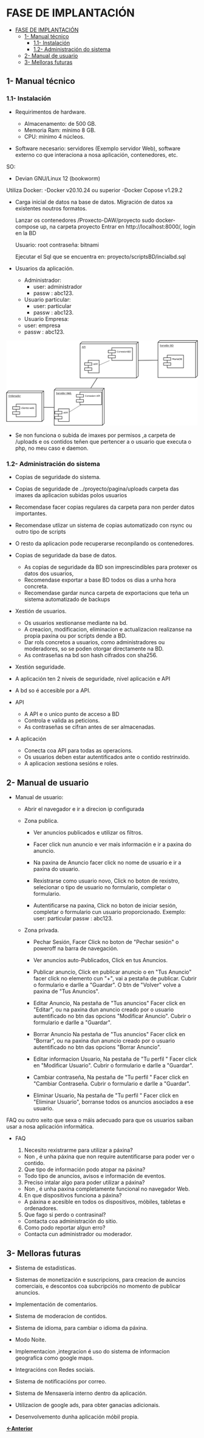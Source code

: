 # FASE DE IMPLANTACIÓN

- [FASE DE IMPLANTACIÓN](#fase-de-implantación)
  - [1- Manual técnico](#1--manual-técnico)
    - [1.1- Instalación](#11--instalación)
    - [1.2- Administración do sistema](#12--administración-do-sistema)
  - [2- Manual de usuario](#2--manual-de-usuario)
  - [3- Melloras futuras](#3--melloras-futuras)

## 1- Manual técnico

### 1.1- Instalación

 - Requirimentos de hardware.
    - Almacenamento: de 500 GB.
    - Memoria Ram: mínimo 8 GB.
    - CPU: mínimo 4 núcleos.

 - Software necesario: servidores (Exemplo servidor Web), software externo co que interaciona a nosa aplicación, contenedores, etc.

  SO:
  - Devian GNU/Linux 12 (bookworm)

  Utiliza Docker:
    -Docker v20.10.24 ou superior
    -Docker Copose v1.29.2 

  
 - Carga inicial de datos na base de datos. Migración de datos xa existentes noutros formatos.

    Lanzar os contenedores /Proxecto-DAW/proyecto sudo docker-compose up, na carpeta proyecto
    Entrar en http://localhost:8000/, login en la BD 

    Usuario: root
    contraseña: bitnami

    Ejecutar el Sql que se encuentra en: proyecto/scriptsBD/incialbd.sql

 - Usuarios da aplicación.
    - Administrador: 
      - user: administrador 
      - passw : abc123.
    - Usuario particular:    
      - user: particular 
      - passw : abc123. 
    - Usuario Empresa:
     - user: empresa 
     - passw : abc123. 

![alt text](img/Despliegue.png)

  - Se non funciona o subida de imaxes por permisos ,a carpeta de /uploads e os contidos teñen que pertencer a o usuario que executa o php, no meu caso e daemon.

### 1.2- Administración do sistema

 - Copias de seguridade do sistema.

 - Copias de seguridade de ../proyecto/pagina/uploads carpeta das imaxes da aplicacion subidas polos usuarios
 - Recomendase facer copias regulares da carpeta para non perder datos importantes.
 - Recomendase utlizar un sistema de copias automatizado con rsync ou outro tipo de scripts
 - O resto da aplicacion pode recuperarse reconpilando os contenedores.

- Copias de seguridade da base de datos.

  - As copias de seguridade da BD son imprescindibles para protexer os datos dos usuarios,
  - Recomendase exportar a base BD todos os dias a unha hora concreta.
  - Recomendase gardar nunca carpeta de exportacions que teña un sistema automatizado de backups

 - Xestión de usuarios.
    - Os usuarios xestionanse mediante na bd.
    - A creacion, modificacion, eliminacion e actualizacion realizanse na propia paxina ou por scripts dende a BD.
    - Dar rols concretos a usuarios, como administradores ou moderadores, so se poden otorgar directamente na BD.
    - As contraseñas na bd son hash cifrados con sha256.

 - Xestión seguridade.

  - A aplicación ten 2 niveis de seguridade, nivel aplicación e API
  - A bd so é accesible por a API.
  - API
    - A API e o unico punto de acceso a BD
    - Controla e valida as peticions.
    - As contraseñas se cifran antes de ser almacenadas.

  - A aplicación
    - Conecta coa API para todas as operacions.
    - Os usuarios deben estar autentificados ante o contido restrinxido.
    - A aplicacion xestiona sesións e roles.

## 2- Manual de usuario

- Manual de usuario:
  - Abrir el navegador e ir a direcion ip configurada
  - Zona publica.
    - Ver anuncios publicados e utilizar os filtros.

    - Facer click nun anuncio e ver maís información e ir a paxina do anuncio.
    - Na paxina de Anuncio facer click no nome de usuario e ir a paxina do usuario.

    - Rexistrarse como usuario novo, Click no boton de rexistro, selecionar o tipo de usuario no formulario, completar o formulario.
    - Autentificarse na paxina, Click no boton de iniciar sesión, completar o formulario cun usuario proporcionado.
      Exemplo:
       user: particular 
       passw : abc123. 

  - Zona privada. 

    - Pechar Sesión, Facer Click no boton de "Pechar sesión" o poweroff na barra de navegación.

    - Ver anuncios auto-Publicados, Click en tus Anuncios.
    - Publicar anuncio, Click en publicar anuncio o en "Tus Anuncio" facer click no elemento cun "+", vai a pestaña de publicar.
      Cubrir o formulario e darlle a "Guardar". O btn de "Volver" volve a paxina de "Tus Anuncios".

    - Editar Anuncio, Na pestaña de "Tus anuncios" Facer click en "Editar", ou na paxina dun anuncio creado por o usuario autentificado no btn das opcions "Modificar Anuncio". Cubrir o formulario e darlle a "Guardar".
    - Borrar Anuncio  Na pestaña de "Tus anuncios" Facer click en "Borrar", ou na paxina dun anuncio creado por o usuario autentificado no btn das opcions "Borrar Anuncio".

    - Editar informacion Usuario, Na pestaña de "Tu perfil " Facer click en "Modificar Usuario". Cubrir o formulario e darlle a "Guardar".
    - Cambiar contraseña, Na pestaña de "Tu perfil " Facer click en "Cambiar Contraseña. Cubrir o formulario e darlle a "Guardar". 
    - Eliminar Usuario, Na pestaña de "Tu perfil " Facer click en "Eliminar Usuario", borranse todos os anuncios asociados a ese usuario.


 FAQ ou outro xeito que sexa o máis adecuado para que os usuarios saiban usar a nosa aplicación informática.

 - FAQ
   1. Necesito rexistrarme para utilizar a páxina?
    - Non , é unha páxina que non require autentificarse para poder ver o contido.

   2. Que tipo de información podo atopar na páxina?
    - Todo tipo de anuncios, avisos e información de eventos.

   3. Preciso intalar algo para poder utilizar a páxina?
    - Non , é unha paxina completamente funcional no navegador Web.

   4. En que dispositivos funciona a páxina?
    - A páxina e acesible en todos os dispositivos, 
móbiles, tabletas e ordenadores.

   5. Que fago si perdo o contrasinal?
    - Contacta coa administración do sitio.
   
   6. Como podo reportar algun erro?
     - Contacta cun administrador ou moderador.
   
## 3- Melloras futuras

   - Sistema de estadisticas.
   - Sistemas de monetización e suscripcions, para creacion de auncios comerciais, e descontos coa subcripciós no momento de publicar anuncios.
   - Implementación de comentarios.
   - Sistema de moderacion de contidos.
   - Sistema de idioma, para cambiar o idioma da páxina.
   - Modo Noite.
   - Implementacion ,integracion é uso do sistema de informacion geografíca como google maps.
   - Integracións con Redes sociais.
   - Sistema de notificacións por correo.
   - Sistema de Mensaxería interno dentro da aplicación.
   - Utilizacion de google ads, para obter ganacias adicionais.

   - Desenvolvemento dunha aplicación móbil propia.

[**<-Anterior**](../README.md)
